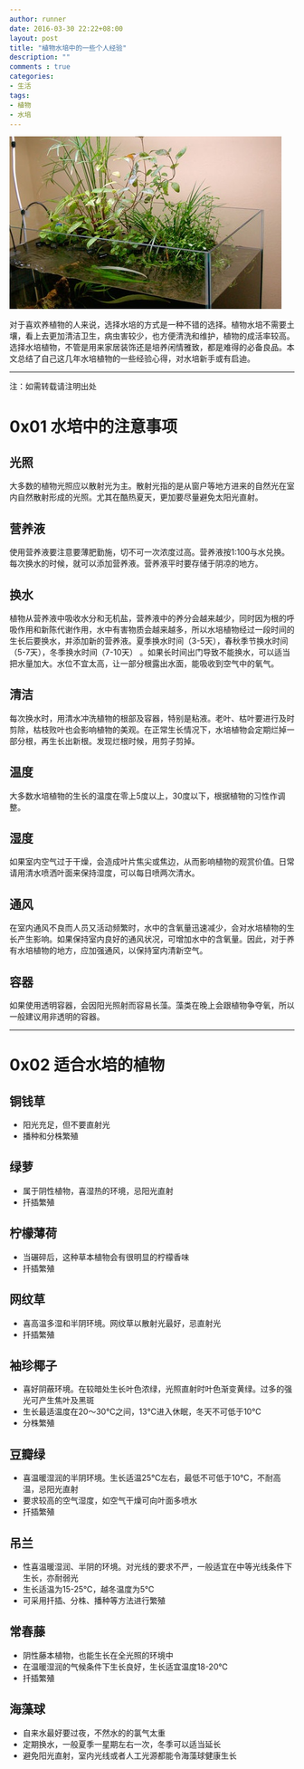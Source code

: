 ```yaml
---
author: runner
date: 2016-03-30 22:22+08:00
layout: post
title: "植物水培中的一些个人经验"
description: ""
comments : true
categories:
- 生活
tags:
- 植物
- 水培
---
```

![](/blog/images/16033001.jpg)

对于喜欢养植物的人来说，选择水培的方式是一种不错的选择。植物水培不需要土壤，看上去更加清洁卫生，病虫害较少，也方便清洗和维护，植物的成活率较高。选择水培植物，不管是用来家居装饰还是培养闲情雅致，都是难得的必备良品。本文总结了自己这几年水培植物的一些经验心得，对水培新手或有启迪。

----------
注：如需转载请注明出处
# 0x01 水培中的注意事项
## 光照
大多数的植物光照应以散射光为主。散射光指的是从窗户等地方进来的自然光在室内自然散射形成的光照。尤其在酷热夏天，更加要尽量避免太阳光直射。

## 营养液
使用营养液要注意要薄肥勤施，切不可一次浓度过高。营养液按1:100与水兑换。每次换水的时候，就可以添加营养液。营养液平时要存储于阴凉的地方。

<!--more-->

## 换水
植物从营养液中吸收水分和无机盐，营养液中的养分会越来越少，同时因为根的呼吸作用和新陈代谢作用，水中有害物质会越来越多，所以水培植物经过一段时间的生长后要换水，并添加新的营养液。夏季换水时间（3-5天），春秋季节换水时间（5-7天），冬季换水时间（7-10天） 。如果长时间出门导致不能换水，可以适当把水量加大。水位不宜太高，让一部分根露出水面，能吸收到空气中的氧气。

## 清洁
每次换水时，用清水冲洗植物的根部及容器，特别是粘液。老叶、枯叶要进行及时剪除，枯枝败叶也会影响植物的美观。在正常生长情况下，水培植物会定期烂掉一部分根，再生长出新根。发现烂根时候，用剪子剪掉。

## 温度
大多数水培植物的生长的温度在零上5度以上，30度以下，根据植物的习性作调整。

## 湿度
如果室内空气过于干燥，会造成叶片焦尖或焦边，从而影响植物的观赏价值。日常请用清水喷洒叶面来保持湿度，可以每日喷两次清水。

## 通风
在室内通风不良而人员又活动频繁时，水中的含氧量迅速减少，会对水培植物的生长产生影响。如果保持室内良好的通风状况，可增加水中的含氧量。因此，对于养有水培植物的地方，应加强通风，以保持室内清新空气。

## 容器
如果使用透明容器，会因阳光照射而容易长藻。藻类在晚上会跟植物争夺氧，所以一般建议用非透明的容器。


----------


# 0x02 适合水培的植物

## 铜钱草
- 阳光充足，但不要直射光
- 播种和分株繁殖

## 绿萝
- 属于阴性植物，喜湿热的环境，忌阳光直射
- 扦插繁殖

## 柠檬薄荷
- 当碾碎后，这种草本植物会有很明显的柠檬香味
- 扦插繁殖

## 网纹草
- 喜高温多湿和半阴环境。网纹草以散射光最好，忌直射光
- 扦插繁殖

## 袖珍椰子
- 喜好阴蔽环境。在较暗处生长叶色浓绿，光照直射时叶色渐变黄绿。过多的强光可产生焦叶及黑斑
- 生长最适温度在20～30℃之间，13℃进入休眠，冬天不可低于10℃
- 分株繁殖

## 豆瓣绿
- 喜温暖湿润的半阴环境。生长适温25℃左右，最低不可低于10℃，不耐高温，忌阳光直射
- 要求较高的空气湿度，如空气干燥可向叶面多喷水
- 扦插繁殖

## 吊兰
- 性喜温暖湿润、半阴的环境。对光线的要求不严，一般适宜在中等光线条件下生长，亦耐弱光
- 生长适温为15-25℃，越冬温度为5℃
- 可采用扦插、分株、播种等方法进行繁殖

## 常春藤
- 阴性藤本植物，也能生长在全光照的环境中
- 在温暖湿润的气候条件下生长良好，生长适宜温度18-20℃
- 扦插繁殖

## 海藻球
- 自来水最好要过夜，不然水的的氯气太重
- 定期换水，一般夏季一星期左右一次，冬季可以适当延长
- 避免阳光直射，室内光线或者人工光源都能令海藻球健康生长

